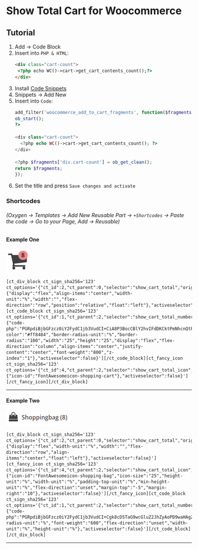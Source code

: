 # Show Total Cart for Woocommerce

## Tutorial
1. Add → Code Block   
2. Insert into `PHP & HTML`:
    ```HTML
   <div class="cart-count">
     <?php echo WC()->cart->get_cart_contents_count();?>
   </div>
    ```
3. Install [Code Snippets](https://wordpress.org/plugins/code-snippets/)  
4. Snippets → Add New
5. Insert into `Code`:
    ```PHP
    add_filter('woocommerce_add_to_cart_fragments', function($fragments) {
    ob_start();
    ?>

    <div class="cart-count">
      <?php echo WC()->cart->get_cart_contents_count(); ?>
    </div>

    <?php $fragments['div.cart-count'] = ob_get_clean();
    return $fragments;
    });
    ```
6. Set the title and press `Save changes and activate`


### Shortcodes  
###### *(Oxygen → Templates → Add New Reusable Part → `+Shortcodes` → Paste the code → Go to your Page, Add → Reusable)*
#### Example One  
![Example 1](images/show_total_cart_ex1.PNG)
```
[ct_div_block ct_sign_sha256='123' ct_options='{"ct_id":2,"ct_parent":0,"selector":"show_cart_total","original":{"display":"flex","align-items":"center","width-unit":"%","width":"","flex-direction":"row","position":"relative","float":"left"},"activeselector":false}'][ct_code_block ct_sign_sha256='123' ct_options='{"ct_id":1,"ct_parent":2,"selector":"show_cart_total_numbers","original":{"code-php":"PGRpdiBjbGFzcz0iY2FydC1jb3VudCI+CiA8P3BocCBlY2hvIFdDKCktPmNhcnQtPmdldF9jYXJ0X2NvbnRlbnRzX2NvdW50KCk7Pz4KPC9kaXY+","position":"absolute","top":"0","right":"0","background-color":"#ff8484","border-radius-unit":"%","border-radius":"100","width":"25","height":"25","display":"flex","flex-direction":"column","align-items":"center","justify-content":"center","font-weight":"800","z-index":"1"},"activeselector":false}'][/ct_code_block][ct_fancy_icon ct_sign_sha256='123' ct_options='{"ct_id":4,"ct_parent":2,"selector":"show_cart_total_icon","original":{"icon-id":"FontAwesomeicon-shopping-cart"},"activeselector":false}'][/ct_fancy_icon][/ct_div_block]
```
---
#### Example Two  
![Example 2](images/show_total_cart_ex2.PNG)
```
[ct_div_block ct_sign_sha256='123' ct_options='{"ct_id":2,"ct_parent":0,"selector":"show_cart_total","original":{"display":"flex","width-unit":"%","width":"","flex-direction":"row","align-items":"center","float":"left"},"activeselector":false}'][ct_fancy_icon ct_sign_sha256='123' ct_options='{"ct_id":4,"ct_parent":2,"selector":"show_cart_total_icon","original":{"icon-id":"FontAwesomeicon-shopping-bag","icon-size":"25","height-unit":"%","width-unit":"%","padding-top-unit":"%","min-height-unit":"%","flex-direction":"unset","margin-top":"-5","margin-right":"10"},"activeselector":false}'][/ct_fancy_icon][ct_code_block ct_sign_sha256='123' ct_options='{"ct_id":1,"ct_parent":2,"selector":"show_cart_total_numbers","original":{"code-php":"PGRpdiBjbGFzcz0iY2FydC1jb3VudCI+Cgk8cD5TaG9wcGluZ2JhZyAoPD9waHAgZWNobyBXQygpLT5jYXJ0LT5nZXRfY2FydF9jb250ZW50c19jb3VudCgpOz8+KSA8cD4KPC9kaXY+","border-radius-unit":"%","font-weight":"600","flex-direction":"unset","width-unit":"%","height-unit":"%"},"activeselector":false}'][/ct_code_block][/ct_div_block]
```
---
